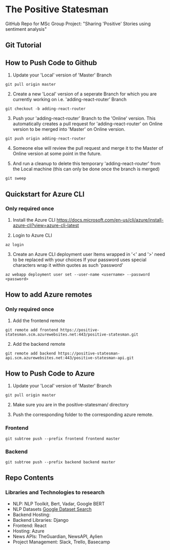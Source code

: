 # The Positive Statesman
GitHub Repo for MSc Group Project: "Sharing 'Positive' Stories using sentiment analysis"

## Git Tutorial
## How to Push Code to Github
1. Update your 'Local' version of 'Master' Branch
```
git pull origin master
```

2. Create a new 'Local' version of a seperate Branch for which you are currently working on i.e. 'adding-react-router' Branch
```
git checkout -b adding-react-router
```

3. Push your 'adding-react-router' Branch to the 'Online' version. This automatically creates a pull request for 'adding-react-router' on Online version to be merged into 'Master' on Online version.
```
git push origin adding-react-router
```

4. Someone else will review the pull request and merge it to the Master of Online version at some point in the future.

5. And run a cleanup to delete this temporary 'adding-react-router' from the Local machine (this can only be done once the branch is merged)
```
git sweep
```

## Quickstart for Azure CLI
### Only required once
1. Install the Azure CLI
https://docs.microsoft.com/en-us/cli/azure/install-azure-cli?view=azure-cli-latest

2. Login to Azure CLI
```
az login
```

3. Create an Azure CLI deployment user
Items wrapped in '<' and '>' need to be replaced with your choices
If your password uses special characters wrap it within quotes as such 'password'
```
az webapp deployment user set --user-name <username> --password <password>
```

## How to add Azure remotes
### Only required once
1. Add the frontend remote
```
git remote add frontend https://positive-statesman.scm.azurewebsites.net:443/positive-statesman.git
```

2. Add the backend remote
```
git remote add backend https://positive-statesman-api.scm.azurewebsites.net:443/positive-statesman-api.git
```

## How to Push Code to Azure
1. Update your 'Local' version of 'Master' Branch
```
git pull origin master
```

2. Make sure you are in the positive-statesman/ directory

3. Push the corresponding folder to the corresponding azure remote.

### Frontend
```
git subtree push --prefix frontend frontend master
```


### Backend
```
git subtree push --prefix backend backend master
```

## Repo Contents

### Libraries and Technologies to research
- NLP: NLP Toolkit, Bert, Vadar, Google BERT
- NLP Datasets [Google Dataset Search](https://toolbox.google.com/datasetsearch/search?query=positive%20sentiment)
- Backend Hosting:
- Backend Libraries: Django
- Frontend: React
- Hosting: Azure
- News APIs: TheGuardian, NewsAPI, Aylien
- Project Management: Slack, Trello, Basecamp
